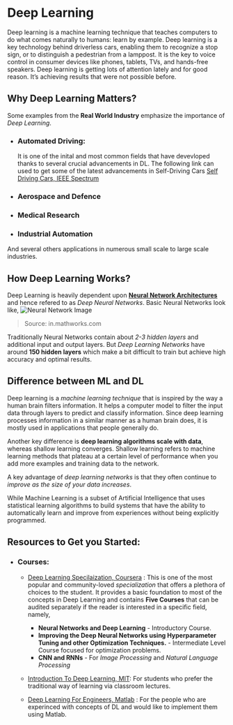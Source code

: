 # Deep Learning 

Deep learning is a machine learning technique that teaches computers to do what comes naturally to humans: learn by example. Deep learning is a key technology behind driverless cars, enabling them to recognize a stop sign, or to distinguish a pedestrian from a lamppost. It is the key to voice control in consumer devices like phones, tablets, TVs, and hands-free speakers. Deep learning is getting lots of attention lately and for good reason. It’s achieving results that were not possible before.

## Why Deep Learning Matters?
Some examples from the **Real World Industry** emphasize the importance of *Deep Learning*.
- ### Automated Driving: 
    It is one of the inital and most common fields that have devevloped thanks to several crucial advancements in DL. The following link can used to get some of the latest advancements in Self-Driving Cars [Self Driving Cars, IEEE Spectrum](https://spectrum.ieee.org/transportation/self-driving)
- ### Aerospace and Defence
- ### Medical Research
- ### Industrial Automation

And several others applications in numerous small scale to large scale industries.

## How Deep Learning Works?
Deep Learning is heavily dependent upon [**Neural Network Architectures**]() and hence refered to as *Deep Neural Networks*. 
Basic Neural Networks look like, 
![Neural Network Image](https://in.mathworks.com/discovery/deep-learning/_jcr_content/mainParsys/band_2123350969_copy_1983242569/mainParsys/columns_1635259577/1/image_2128876021_cop_1731669336.adapt.1200.medium.svg/1620108057485.svg/)
>Source: in.mathworks.com

Traditionally Neural Networks contain about *2-3 hidden layers* and additional input and output layers. But *Deep Learning Networks* have around **150 hidden layers** which make a bit difficult to train but achieve high accuracy and optimal results.

## Difference between ML and DL
Deep learning is a *machine learning technique* that is inspired by the way a human brain filters information. It helps a computer model to filter the input data through layers to predict and classify information. Since deep learning processes information in a similar manner as a human brain does, it is mostly used in applications that people generally do. 

Another key difference is **deep learning algorithms scale with data**, whereas shallow learning converges. Shallow learning refers to machine learning methods that plateau at a certain level of performance when you add more examples and training data to the network.

A key advantage of *deep learning networks* is that they often continue to *improve as the size of your data increases*.

While Machine Learning is a subset of Artificial Intelligence that uses statistical learning algorithms to build systems that have the ability to automatically learn and improve from experiences without being explicitly programmed.

## Resources to Get you Started:
- ### Courses: 
    - [Deep Learning Specilaization, Coursera](https://www.coursera.org/specializations/deep-learning) : This is one of the most popular and community-loved *specialization* that offers a plethora of choices to the student. It provides a basic foundation to most of the concepts in Deep Learning and contains **Five Courses** that can be audited separately if the reader is interested in a specific field, namely,
        * **Neural Networks and Deep Learning** - Introductory Course.
        * **Improving the Deep Neural Networks using Hyperparameter Tuning and other Optimization Techniques.** - Intermediate Level Course focused for optimization problems.
        * **CNN and RNNs** - For *Image Processing* and *Natural Language Processing*

    - [Introduction To Deep Learning, MIT](https://www.youtube.com/playlist?list=PLtBw6njQRU-rwp5__7C0oIVt26ZgjG9NI): For students who prefer the traditional way of learning via classroom lectures.

    - [Deep Learning For Engineers, Matlab](https://www.youtube.com/watch?v=PqDwddEHswU&list=PLn8PRpmsu08ol7qVBak-RUKrBNkn3H58R) : For the people who are experinced with concepts of DL and would like to implement them using Matlab. 